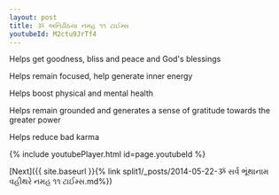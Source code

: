 ```yaml
---
layout: post
title: ૐ અનિંઢીઠયા નમહ ૧૧ ટાઈમ્સ
youtubeId: M2ctu9JrTf4
---
```

 
 
Helps get goodness, bliss and peace and God's blessings
 
Helps remain focused, help generate inner energy 
 
Helps boost physical and mental health 
 
Helps remain grounded and generates a sense of gratitude towards the greater power 
 
Helps reduce bad karma
 
 
 
 


{% include youtubePlayer.html id=page.youtubeId %}
 
[Next]({{ site.baseurl }}{% link  split1/_posts/2014-05-22-ૐ સર્વ ભૂંથાનામ વહીથરે નમહ ૧૧ ટાઈમ્સ.md%})
 
